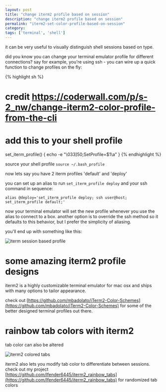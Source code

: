 ```yaml
---
layout: post
title: "change iterm2 profile based on session"
description: "change iterm2 profile based on session"
permalink: "iterm2-set-color-profile-based-on-session"
category:
tags: ['terminal', 'shell']
---
```


it can be very useful to visually distinguish shell sessions based on type.

did you know you can change your terminal emulator profile for different connections? say for example, you're using ssh - you can wire up a quick function to change profiles on the fly:

{% highlight sh %}
# credit https://coderwall.com/p/s-2_nw/change-iterm2-color-profile-from-the-cli
# add this to your shell profile
set_iterm_profile() { echo -e "\033]50;SetProfile=$1\a" }
{% endhighlight %}

source your shell profile `source ~/.bash_profile`

now lets say you have 2 iterm profiles 'default' and 'deploy'

you can set up an alias to run `set_iterm_profile deploy` and your ssh command in sequence:

```
alias @deploy='set_iterm_profile deploy; ssh user@host; set_iterm_profile default;'
```

now your terminal emulator will set the new profile whenever you use the alias to connect to a box. another option is to override the ssh method so it defaults to this behavior, but I prefer the simplicity of aliasing.

you'll end up with something like this:

![iterm session based profile](http://i.imgur.com/0vcioTN.png)

# some amazing iterm2 profile designs
iterm2 is a highly customizable terminal emulator for mac osx and ships with many options to tailor appearance.

check out [https://github.com/mbadolato/iTerm2-Color-Schemes](https://github.com/mbadolato/iTerm2-Color-Schemes) for some of the better designed terminal profiles out there.

# rainbow tab colors with iterm2
tab color can also be altered

![iterm2 colored tabs](http://i.imgur.com/lAMHLEJ.png?4)

iterm2 also lets you modify tab color to differentiate between sessions. check out my project [https://github.com/lfender6445/iterm2_rainbow_tabs](https://github.com/lfender6445/iterm2_rainbow_tabs) for randomized tab colors



